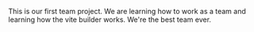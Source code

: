 This is our first team project. We are learning how to work as a team and
learning how the vite builder works. We're the best team ever.
